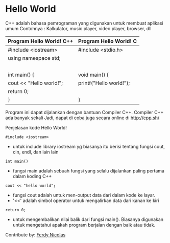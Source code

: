 # Hello World
C++ adalah bahasa pemrograman yang digunakan untuk membuat aplikasi umum
Contohnya : Kalkulator, music player, video player, browser, dll

  Program Hello World! C++   | Program Hello World! C
  -------------------------- | -------------
  #include \<iostream>       | #include \<stdio.h>
  using namespace std;       | 
                             |⠀                       
  int main() {               | void main() {
    cout << "Hello world!";  |   printf("Hello world!");
    return 0;                | 
  }                          | }

Program ini dapat dijalankan dengan bantuan Compiler C++. Compiler C++ ada banyak sekali
Jadi, dapat di coba juga secara online di http://cpp.sh/

Penjelasan kode Hello World!

`#include <iostream>`
- untuk include library iostream yg biasanya itu berisi  tentang fungsi cout, cin, endl, dan lain lain

`int main()`
- fungsi main adalah sebuah fungsi yang selalu dijalankan paling pertama dalam koding C++

`cout << "hello world";`
- fungsi cout adalah untuk men-output data dari dalam kode ke layar.
- '<<' adalah simbol operator untuk mengalirkan data dari kanan ke kiri

`return 0;`
- untuk mengembalikan nilai balik dari fungsi main().  Biasanya digunakan untuk mengetahui apakah program berjalan dengan baik atau tidak.

Contribute by: [Ferdy Nicolas](https://www.linkedin.com/in/ferdy-nicolas-348373196/)
